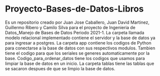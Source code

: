# Proyecto-Bases-de-Datos-Libros
Es un repositorio creado por Juan Jose Caballero, Juan David Martinez, Guillermo Ribero y Camilo Silva para el proyecto de Ingenieria de Datos_Manejo de Bases de Datos Periodo 2021-1.
La carpeta llamada modelo relacional implementado contiene el servidor y la base de datos ya para ingresar a postgres.
La carpeta app contiene los codigos de Python para conectarse a la base de datos con sus respectivos modulos. Tambien tiene el codigo para que los seriales se generes automaticamente por la base.
Codigo_para_ordenar_datos tiene los codigos que usamos para limpiar la base de datos en un inicio.
La carpeta tablas tiene las tablas que se sacaron despues de que se limpio la base de datos.
